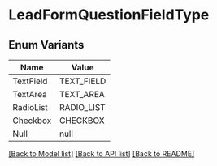 # LeadFormQuestionFieldType

## Enum Variants

| Name | Value |
|---- | -----|
| TextField | TEXT_FIELD |
| TextArea | TEXT_AREA |
| RadioList | RADIO_LIST |
| Checkbox | CHECKBOX |
| Null | null |


[[Back to Model list]](../README.md#documentation-for-models) [[Back to API list]](../README.md#documentation-for-api-endpoints) [[Back to README]](../README.md)


